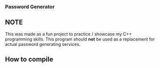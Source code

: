 ### Password Generator

## NOTE
This was made as a fun project to practice / showcase my C++ programming skills.
This program should **not** be used as a replacement for actual password generating services.

## How to compile
